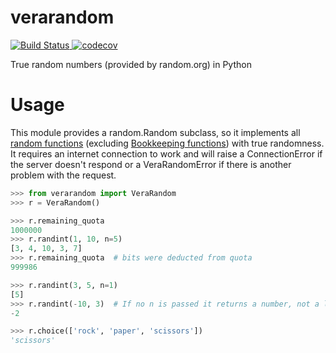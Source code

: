 # verarandom

[![Build Status](https://travis-ci.org/AliGhahraei/verarandom.svg?branch=master)
](https://travis-ci.org/AliGhahraei/verarandom)
[![codecov](https://codecov.io/gh/AliGhahraei/verarandom/branch/master/graph/badge.svg)
](https://codecov.io/gh/AliGhahraei/verarandom)

True random numbers (provided by random.org) in Python

# Usage
This module provides a random.Random subclass, so it implements all [random functions](
https://docs.python.org/3/library/random.html) (excluding [Bookkeeping functions](
https://docs.python.org/3/library/random.html#bookkeeping-functions)) with true randomness. It 
requires an internet connection to work and will raise a ConnectionError if the server doesn't 
respond or a VeraRandomError if there is another problem with the request.

```python
>>> from verarandom import VeraRandom
>>> r = VeraRandom()

>>> r.remaining_quota
1000000
>>> r.randint(1, 10, n=5)
[3, 4, 10, 3, 7]
>>> r.remaining_quota  # bits were deducted from quota
999986

>>> r.randint(3, 5, n=1)
[5]
>>> r.randint(-10, 3)  # If no n is passed it returns a number, not a list (like the parent method)
-2

>>> r.choice(['rock', 'paper', 'scissors'])
'scissors'
```
